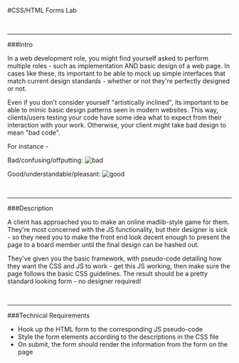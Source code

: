 #CSS/HTML Forms Lab


<br>

---


###Intro

In a web development role, you might find yourself asked to perform multiple roles - such as implementation AND basic design of a web page. In cases like these, its important to be able to mock up simple interfaces that match current design standards - whether or not they're perfectly designed or not. 

Even if you don't consider yourself "artistically inclined", its important to be able to mimic basic design patterns seen in modern websites. This way, clients/users testing your code have some idea what to expect from their interaction with your work. Otherwise, your client might take bad design to mean "bad code".

For instance - 

Bad/confusing/offputting:
![bad](http://devblog.jasonhuck.com/assets/NextGenFormStyle/Firefox_3_nostyle.png)

Good/understandable/pleasant:
![good](http://www.formassembly.com/blog/wp-content/uploads/2015/05/best-web-forms.png)

<br>

---


###Description

A client has approached you to make an online madlib-style game for them. They're most concerned with the JS functionality, but their designer is sick - so they need you to make the front end look decent enough to present the page to a board member until the final design can be hashed out. 

They've given you the basic framework, with pseudo-code detailing how they want the CSS and JS to work - get this JS working, then make sure the page follows the basic CSS guidelines. The result should be a pretty standard looking form - no designer required!




<br>

---


###Technical Requirements

- Hook up the HTML form to the corresponding JS pseudo-code
- Style the form elements according to the descriptions in the CSS file
- On submit, the form should render the information from the form on the page




